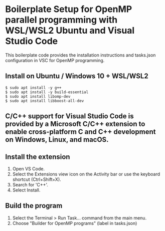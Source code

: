# Boilerplate Setup for OpenMP parallel programming with WSL/WSL2 Ubuntu and Visual Studio Code
This boilerplate code provides the installation instructions and tasks.json configuration in VSC for OpenMP programming.

## Install on Ubuntu / Windows 10 + WSL/WSL2
```
$ sudo apt install -y g++
$ sudo apt install -y build-essential
$ sudo apt install libomp-dev
$ sudo apt install libboost-all-dev
```

## C/C++ support for Visual Studio Code is provided by a Microsoft C/C++ extension to enable cross-platform C and C++ development on Windows, Linux, and macOS.
## Install the extension
1. Open VS Code.
2. Select the Extensions view icon on the Activity bar or use the keyboard shortcut (Ctrl+Shift+X).
3. Search for 'C++'.
4. Select Install.

## Build the program
1. Select the Terminal > Run Task... command from the main menu.
2. Choose "Builder for OpenMP programs" (label in tasks.json)